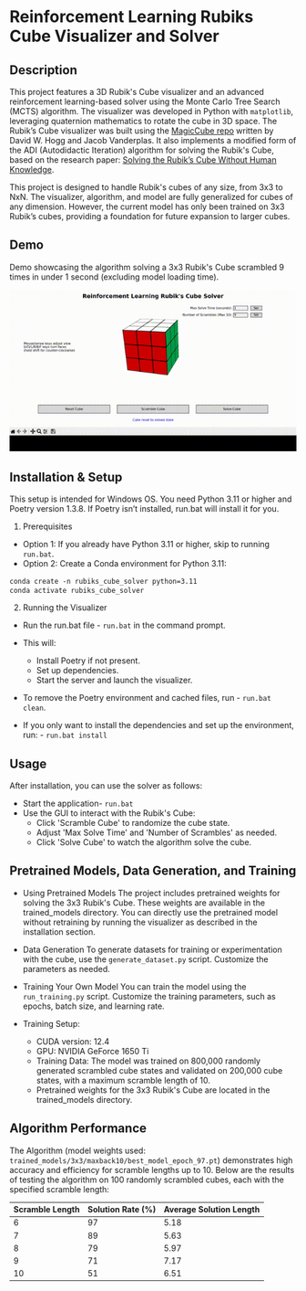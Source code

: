 # Reinforcement Learning Rubiks Cube Visualizer and Solver

## Description
This project features a 3D Rubik's Cube visualizer and an advanced reinforcement learning-based solver using the Monte Carlo Tree Search (MCTS) algorithm. The visualizer was developed in Python with `matplotlib`, leveraging quaternion mathematics to rotate the cube in 3D space. The Rubik’s Cube visualizer was built using the [MagicCube repo](https://github.com/davidwhogg/MagicCube/tree/master) written by David W. Hogg and Jacob Vanderplas. It also implements a modified form of the ADI (Autodidactic Iteration) algorithm for solving the Rubik's Cube, based on the research paper: [Solving the Rubik’s Cube Without Human Knowledge](https://arxiv.org/abs/1805.07470).

This project is designed to handle Rubik's cubes of any size, from 3x3 to NxN. The visualizer, algorithm, and model are fully generalized for cubes of any dimension. However, the current model has only been trained on 3x3 Rubik’s cubes, providing a foundation for future expansion to larger cubes.

## Demo
Demo showcasing the algorithm solving a 3x3 Rubik's Cube scrambled 9 times in under 1 second (excluding model loading time).

![Rubik's Cube Demo](Demo/output.gif)

## Installation & Setup
This setup is intended for Windows OS. You need Python 3.11 or higher and Poetry version 1.3.8. If Poetry isn’t installed, run.bat will install it for you.

1. Prerequisites
  - Option 1: If you already have Python 3.11 or higher, skip to running `run.bat`.
  - Option 2: Create a Conda environment for Python 3.11:
```
conda create -n rubiks_cube_solver python=3.11
conda activate rubiks_cube_solver
```

2. Running the Visualizer
  - Run the run.bat file - `run.bat` in the command prompt.
  - This will:
      - Install Poetry if not present.
      - Set up dependencies.
      - Start the server and launch the visualizer.

  - To remove the Poetry environment and cached files, run - `run.bat clean`.
  - If you only want to install the dependencies and set up the environment, run: - `run.bat install`

## Usage
After installation, you can use the solver as follows:
- Start the application- `run.bat`
- Use the GUI to interact with the Rubik's Cube:
  - Click 'Scramble Cube' to randomize the cube state.
  - Adjust 'Max Solve Time' and 'Number of Scrambles' as needed.
  - Click 'Solve Cube' to watch the algorithm solve the cube.

## Pretrained Models, Data Generation, and Training

- Using Pretrained Models
The project includes pretrained weights for solving the 3x3 Rubik's Cube. These weights are available in the trained_models directory. You can directly use the pretrained model without retraining by running the visualizer as described in the installation section.

- Data Generation
To generate datasets for training or experimentation with the cube, use the `generate_dataset.py` script. Customize the parameters as needed.

- Training Your Own Model
You can train the model using the `run_training.py` script. Customize the training parameters, such as epochs, batch size, and learning rate.

- Training Setup:
  - CUDA version: 12.4
  - GPU: NVIDIA GeForce 1650 Ti
  - Training Data: The model was trained on 800,000 randomly generated scrambled cube states and validated on 200,000 cube states, with a maximum scramble length of 10.
  - Pretrained weights for the 3x3 Rubik's Cube are located in the trained_models directory.

## Algorithm Performance
The Algorithm (model weights used: `trained_models/3x3/maxback10/best_model_epoch_97.pt`) demonstrates high accuracy and efficiency for scramble lengths up to 10. Below are the results of testing the algorithm on 100 randomly scrambled cubes, each with the specified scramble length:

| Scramble Length | Solution Rate (%)	| Average Solution Length |
|-----------------|-------------------|-------------------------|
|6	|97|	5.18|
|7	|89|	5.63|
|8	|79|	5.97|
|9  |71|	7.17|
|10 |51|	6.51|


